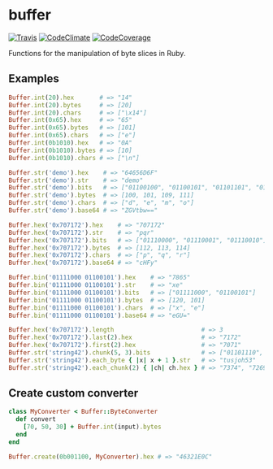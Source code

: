 # buffer
[![Travis](https://app.travis-ci.com/knoxknox/buffer.svg?branch=master)](https://app.travis-ci.com/knoxknox/buffer)
[![CodeClimate](https://codeclimate.com/github/knoxknox/buffer.svg)](https://codeclimate.com/github/knoxknox/buffer)
[![CodeCoverage](https://codecov.io/gh/knoxknox/buffer/graph/badge.svg)](https://codecov.io/gh/knoxknox/buffer/list/master)

Functions for the manipulation of byte slices in Ruby.

## Examples
```ruby
Buffer.int(20).hex       # => "14"
Buffer.int(20).bytes     # => [20]
Buffer.int(20).chars     # => ["\x14"]
Buffer.int(0x65).hex     # => "65"
Buffer.int(0x65).bytes   # => [101]
Buffer.int(0x65).chars   # => ["e"]
Buffer.int(0b1010).hex   # => "0A"
Buffer.int(0b1010).bytes # => [10]
Buffer.int(0b1010).chars # => ["\n"]
```
```ruby
Buffer.str('demo').hex    # => "64656D6F"
Buffer.str('demo').str    # => "demo"
Buffer.str('demo').bits   # => ["01100100", "01100101", "01101101", "01101111"]
Buffer.str('demo').bytes  # => [100, 101, 109, 111]
Buffer.str('demo').chars  # => ["d", "e", "m", "o"]
Buffer.str('demo').base64 # => "ZGVtbw=="
```
```ruby
Buffer.hex('0x707172').hex    # => "707172"
Buffer.hex('0x707172').str    # => "pqr"
Buffer.hex('0x707172').bits   # => ["01110000", "01110001", "01110010"]
Buffer.hex('0x707172').bytes  # => [112, 113, 114]
Buffer.hex('0x707172').chars  # => ["p", "q", "r"]
Buffer.hex('0x707172').base64 # => "cHFy"
```
```ruby
Buffer.bin('01111000 01100101').hex    # => "7865"
Buffer.bin('01111000 01100101').str    # => "xe"
Buffer.bin('01111000 01100101').bits   # => ["01111000", "01100101"]
Buffer.bin('01111000 01100101').bytes  # => [120, 101]
Buffer.bin('01111000 01100101').chars  # => ["x", "e"]
Buffer.bin('01111000 01100101').base64 # => "eGU="
```
```ruby
Buffer.hex('0x707172').length                        # => 3
Buffer.hex('0x707172').last(2).hex                   # => "7172"
Buffer.hex('0x707172').first(2).hex                  # => "7071"
Buffer.str('string42').chunk(5, 3).bits              # => ["01101110", "01100111", "00110100"]
Buffer.str('string42').each_byte { |x| x + 1 }.str   # => "tusjoh53"
Buffer.str('string42').each_chunk(2) { |ch| ch.hex } # => "7374", "7269", "6E67", "3432"
```

## Create custom converter
```ruby
class MyConverter < Buffer::ByteConverter
  def convert
    [70, 50, 30] + Buffer.int(input).bytes
  end
end

Buffer.create(0b001100, MyConverter).hex # => "46321E0C"
```
